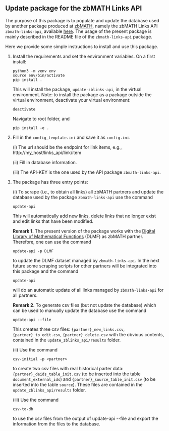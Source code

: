 ## Update package for the zbMATH Links API

The purpose of this package is to populate and update the database used by another package produced at [zbMATH](https://zbmath.org/), namely the zbMATH Links API `zbmath-links-api`, available [here](https://github.com/zbMATHOpen/linksApi). The usage of the present package is mainly described in the README file of the `zbmath-links-api` package.

Here we provide some simple instructions to install and use this package.

1) Install the requirements and set the environment variables.
On a first install:

    ```
    python3 -m venv env
    source env/bin/activate
    pip install .
    ```

    This will install the package, `update-zblinks-api`, in the virtual environment.
    Note: to install the package as a package outside the virtual environment, deactivate your virtual environment:

    ```
    deactivate
    ```

    Navigate to root folder, and

    ```
    pip install -e .
    ```

2) Fill in the `config_template.ini` and save it as `config.ini`.

    (i) The url should be the endpoint for link items, e.g.,
    http://my_host/links_api/link/item

    (ii) Fill in database information.

    (iii) The API-KEY is the one used by the API package `zbmath-links-api`.


3) The package has three entry points:

    (i) To scrape (i.e., to obtain all links) all zbMATH partners and update the database used by the package `zbmath-links-api` use the command

    ```
    update-api
    ```

    This will automatically add new links, delete links that no longer exist and edit links that have been modified.

    **Remark 1.** The present version of the package works with the [Digital Library of Mathematical Functions](https://dlmf.nist.gov/) (DLMF) as zbMATH partner.
    Therefore, one can use the command

    ```
    update-api -p DLMF
    ```

    to update the DLMF dataset managed by  `zbmath-links-api`.
    In the next future some scraping scripts for other partners will be integrated into this package and the command

    ```
    update-api
    ```

    will do an automatic update of all links managed by `zbmath-links-api` for all partners.

    **Remark 2.** To generate csv files (but not update the database) which can be used to manually update the database use the command

    ```
    update-api --file
    ```

    This creates three csv files: `{partner}_new_links.csv`, `{partner}_to_edit.csv`, `{partner}_delete.csv` with the obvious contents, contained in the `update_zblinks_api/results` folder.

    (ii) Use the command

   ```
   csv-initial -p <partner>
   ```

   to create two csv files with real historical parter data: `{partner}_deids_table_init.csv` (to be inserted into the table `document_external_ids`) and   `{partner}_source_table_init.csv` (to be inserted into the table `source`).
   These files are contained in the `update_zblinks_api/results` folder.

   (iii) Use the command

   ```
   csv-to-db
   ```

   to use the csv files from the output of update-api --file and export the information from the files to the database.

